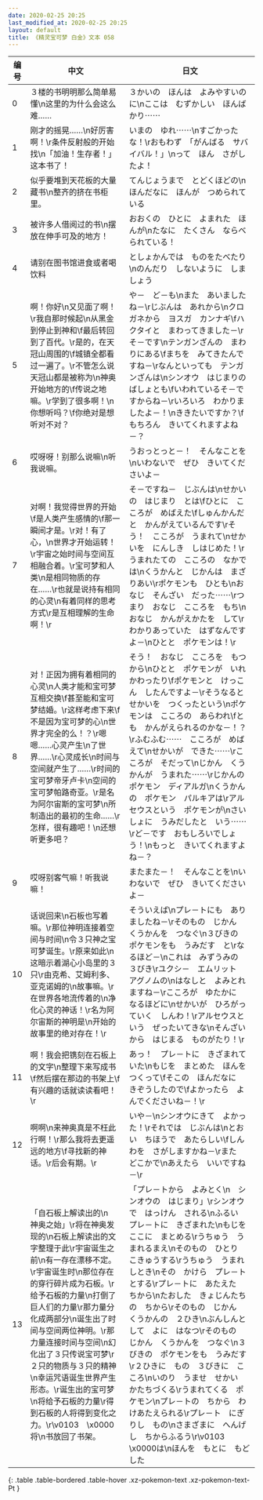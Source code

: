 ```yaml
---
date: 2020-02-25 20:25
last_modified_at: 2020-02-25 20:25
layout: default
title: 《精灵宝可梦 白金》文本 058
---
```

| 编号 | 中文 | 日文 |
| ---- | ---- | ---- |
| 0 | ３楼的书明明那么简单易懂\n这里的为什么会这么难…… | ３かいの　ほんは　よみやすいのに\nここは　むずかしい　ほんばかり⋯⋯ |
| 1 | 刚才的摇晃……\n好厉害啊！\r条件反射般的开始找\n「加油！生存者！」这本书了！ | いまの　ゆれ⋯⋯\nすごかったな！\rおもわず　「がんばる　サバイバル！」\nって　ほん　さがしたよ！ |
| 2 | 似乎要堆到天花板的大量藏书\n整齐的挤在书柜里。 | てんじょうまで　とどくほどの\nほんだなに　ほんが　つめられている |
| 3 | 被许多人借阅过的书\n摆放在伸手可及的地方！ | おおくの　ひとに　よまれた　ほんが\nたなに　たくさん　ならべられている！ |
| 4 | 请别在图书馆进食或者喝饮料 | としょかんでは　ものをたべたり\nのんだり　しないように　しましょう |
| 5 | 啊！你好\n又见面了啊！\r我自那时候起\n从黑金到停止到神和\f最后转回到了百代。\r是的，在天冠山周围的\f城镇全都看过一遍了。\r不管怎么说天冠山都是被称为\n神奥开始地方的\f传说之地嘛。\r学到了很多啊！\n你想听吗？\f你绝对是想听对不对？ | や－　ど－も\nまた　あいましたね－\rじぶんは　あれから\nクロガネから　ヨスガ　カンナギ\fハクタイと　まわってきました－\rそ－です\nテンガンざんの　まわりにある\fまちを　みてきたんですね－\rなんといっても　テンガンざんは\nシンオウ　はじまりの　ばしょとも\fいわれているそ－ですからね－\rいろいろ　わかりましたよ－！\nききたいですか？\fもちろん　きいてくれますよね－？ |
| 6 | 哎呀呀！别那么说嘛\n听我说嘛。 | うおっとっと－！　そんなことを\nいわないで　ぜひ　きいてくださいよ－ |
| 7 | 对啊！我觉得世界的开始\f是人类产生感情的\f那一瞬间才是。\r对！有了心，\n世界才开始运转！\r宇宙之始时间与空间互相融合着。\r宝可梦和人类\n是相同物质的存在……\r也就是说持有相同的心灵\n有着同样的思考方式\r是互相理解的生命啊！\r | そ－ですね－　じぶんは\nせかいの　はじまり　とは\fひとに　こころが　めばえた\fしゅんかんだと　かんがえているんです\rそう！　こころが　うまれて\nせかいを　にんしき　しはじめた！\rうまれたての　こころの　なかでは\nくうかんと　じかんは　まざりあい\rポケモンも　ひとも\nおなじ　そんざい　だった⋯⋯\rつまり　おなじ　こころを　もち\nおなじ　かんがえかたを　して\rわかりあっていた　はずなんですよ－\nひとと　ポケモンは！\r |
| 8 | 对！正因为拥有着相同的心灵\n人类才能和宝可梦互相交换\f甚至能和宝可梦结婚。\r这样考虑下来\f不是因为宝可梦的心\n世界才完全的么！？\r嗯嗯……心灵产生\n了世界……\r心灵成长\n时间与空间就产生了……\r时间的宝可梦帝牙卢卡\n空间的宝可梦帕路奇亚。\r是名为阿尔宙斯的宝可梦\n所制造出的最初的生命……\r怎样，很有趣吧！\n还想听更多吧？ | そう！　おなじ　こころを　もつから\nひとと　ポケモンが　いれかわったり\fポケモンと　けっこん　したんですよ－\rそうなると　せかいを　つくったという\nポケモンは　こころの　あらわれ\fとも　かんがえられるのかな－！？\rふむふむ⋯⋯　こころが　めばえて\nせかいが　できた⋯⋯\rこころが　そだって\nじかん　くうかんが　うまれた⋯⋯\rじかんの　ポケモン　ディアルガ\nくうかんの　ポケモン　パルキアは\rアルセウスという　ポケモンが\nさいしょに　うみだしたと　いう⋯⋯\rど－です　おもしろいでしょう！\nもっと　きいてくれますよね－？ |
| 9 | 哎呀别客气嘛！听我说嘛！ | またまた－！　そんなことを\nいわないで　ぜひ　きいてくださいよ－ |
| 10 | 话说回来\n石板也写着嘛。\r那位神明连接着空间与时间\n令３只神之宝可梦诞生。\r原来如此\n这暗示着湖心小岛里的３只\r由克希、艾姆利多、亚克诺姆的\n故事嘛。\r在世界各地流传着的\n净化心灵的神话！\r名为阿尔宙斯的神明是\n开始的故事里的绝对存在！\r | そういえば\nプレ－トにも　ありましたね－\rそのもの　じかん　くうかんを　つなぐ\n３びきの　ポケモンをも　うみだす　と\rなるほど－\nこれは　みずうみの　３びき\rユクシ－　エムリット　アグノムの\nはなしと　よみとれますね－\rこころが　ゆたかに　なるほどに\nせかいが　ひろがっていく　しんわ！\rアルセウスという　ぜったいてきな\nそんざいから　はじまる　ものがたり！\r |
| 11 | 啊！我会把镌刻在石板上的文字\n整理下来写成书\f然后摆在那边的书架上\f有兴趣的话就读读看吧！\r | あっ！　プレ－トに　きざまれていた\nもじを　まとめた　ほんをつくって\fそこの　ほんだなに　きぞうしたので\fよかったら　よんでくださいね－！\r |
| 12 | 啊啊\n来神奥真是不枉此行啊！\r那么我将去更遥远的地方\f寻找新的神话。\r后会有期。\r | いや－\nシンオウにきて　よかった！\rそれでは　じぶんは\nとおい　ちほうで　あたらしい\fしんわを　さがしますかね－\rまた　どこかで\nあえたら　いいですね－\r |
| 13 | 「自石板上解读出的\n　神奥之始」\r将在神奥发现的\n石板上解读出的文字整理于此\r宇宙诞生之前\n有一存在漂移不定。\r宇宙诞生时\n那位存在的穿行碎片成为石板。\r给予石板的力量\n打倒了巨人们的力量\r那力量分化成两部分\n诞生出了时间与空间两位神明。\r那力量连接时间与空间\n幻化出了３只传说宝可梦\r２只的物质与３只的精神\n幸运咒语诞生世界产生形态。\r诞生出的宝可梦\n将给予石板的力量\r得到石板的人将得到变化之力。\r\v0103　\x0000将\n书放回了书架。 | 「プレ－トから　よみとく\n　シンオウの　はじまり」\rシンオウで　はっけん　される\nふるい　プレ－トに　きざまれた\nもじを　ここに　まとめる\rうちゅう　うまれるまえ\nそのもの　ひとり　こきゅうする\rうちゅう　うまれしとき\nその　かけら　プレ－トとする\rプレ－トに　あたえた　ちから\nたおした　きょじんたちの　ちから\rそのもの　じかん　くうかんの　２ひき\nぶんしんとして　よに　はなつ\rそのもの　じかん　くうかんを　つなぐ\n３びきの　ポケモンをも　うみだす\r２ひきに　もの　３びきに　こころ\nいのり　うませ　せかい　かたちづくる\rうまれてくる　ポケモン\nプレ－トの　ちから　わけあたえられる\rプレ－ト　にぎりし　もの\nさまざまに　へんげし　ちからふるう\r\v0103　\x0000は\nほんを　もとに　もどした |
{: .table .table-bordered .table-hover .xz-pokemon-text .xz-pokemon-text-Pt }